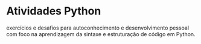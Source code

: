 # Atividades Python
exercícios e desafios para autoconhecimento e desenvolvimento pessoal com foco na aprendizagem da sintaxe e estruturação de código em Python.